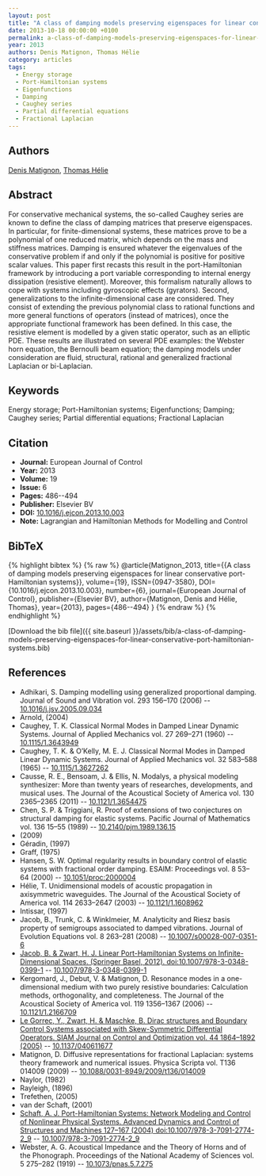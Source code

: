 ```yaml
---
layout: post
title: "A class of damping models preserving eigenspaces for linear conservative port-Hamiltonian systems"
date: 2013-10-18 00:00:00 +0100
permalink: a-class-of-damping-models-preserving-eigenspaces-for-linear-conservative-port-hamiltonian-systems
year: 2013
authors: Denis Matignon, Thomas Hélie
category: articles
tags:
  - Energy storage
  - Port-Hamiltonian systems
  - Eigenfunctions
  - Damping
  - Caughey series
  - Partial differential equations
  - Fractional Laplacian
---
```

 
## Authors
[Denis Matignon](authors/denis-matignon), [Thomas Hélie](authors/thomas-helie)
 
## Abstract
For conservative mechanical systems, the so-called Caughey series are known to define the class of damping matrices that preserve eigenspaces. In particular, for finite-dimensional systems, these matrices prove to be a polynomial of one reduced matrix, which depends on the mass and stiffness matrices. Damping is ensured whatever the eigenvalues of the conservative problem if and only if the polynomial is positive for positive scalar values. This paper first recasts this result in the port-Hamiltonian framework by introducing a port variable corresponding to internal energy dissipation (resistive element). Moreover, this formalism naturally allows to cope with systems including gyroscopic effects (gyrators). Second, generalizations to the infinite-dimensional case are considered. They consist of extending the previous polynomial class to rational functions and more general functions of operators (instead of matrices), once the appropriate functional framework has been defined. In this case, the resistive element is modelled by a given static operator, such as an elliptic PDE. These results are illustrated on several PDE examples: the Webster horn equation, the Bernoulli beam equation; the damping models under consideration are fluid, structural, rational and generalized fractional Laplacian or bi-Laplacian.
 
## Keywords
Energy storage; Port-Hamiltonian systems; Eigenfunctions; Damping; Caughey series; Partial differential equations; Fractional Laplacian
 
## Citation
- **Journal:** European Journal of Control
- **Year:** 2013
- **Volume:** 19
- **Issue:** 6
- **Pages:** 486--494
- **Publisher:** Elsevier BV
- **DOI:** [10.1016/j.ejcon.2013.10.003](https://doi.org/10.1016/j.ejcon.2013.10.003)
- **Note:** Lagrangian and Hamiltonian Methods for Modelling and Control
 
## BibTeX
{% highlight bibtex %}
{% raw %}
@article{Matignon_2013,
  title={{A class of damping models preserving eigenspaces for linear conservative port-Hamiltonian systems}},
  volume={19},
  ISSN={0947-3580},
  DOI={10.1016/j.ejcon.2013.10.003},
  number={6},
  journal={European Journal of Control},
  publisher={Elsevier BV},
  author={Matignon, Denis and Hélie, Thomas},
  year={2013},
  pages={486--494}
}
{% endraw %}
{% endhighlight %}
 
[Download the bib file]({{ site.baseurl }}/assets/bib/a-class-of-damping-models-preserving-eigenspaces-for-linear-conservative-port-hamiltonian-systems.bib)
 
## References
- Adhikari, S. Damping modelling using generalized proportional damping. Journal of Sound and Vibration vol. 293 156–170 (2006) -- [10.1016/j.jsv.2005.09.034](https://doi.org/10.1016/j.jsv.2005.09.034)
- Arnold, (2004)
- Caughey, T. K. Classical Normal Modes in Damped Linear Dynamic Systems. Journal of Applied Mechanics vol. 27 269–271 (1960) -- [10.1115/1.3643949](https://doi.org/10.1115/1.3643949)
- Caughey, T. K. & O’Kelly, M. E. J. Classical Normal Modes in Damped Linear Dynamic Systems. Journal of Applied Mechanics vol. 32 583–588 (1965) -- [10.1115/1.3627262](https://doi.org/10.1115/1.3627262)
- Causse, R. E., Bensoam, J. & Ellis, N. Modalys, a physical modeling synthesizer: More than twenty years of researches, developments, and musical uses. The Journal of the Acoustical Society of America vol. 130 2365–2365 (2011) -- [10.1121/1.3654475](https://doi.org/10.1121/1.3654475)
- Chen, S. P. & Triggiani, R. Proof of extensions of two conjectures on structural damping for elastic systems. Pacific Journal of Mathematics vol. 136 15–55 (1989) -- [10.2140/pjm.1989.136.15](https://doi.org/10.2140/pjm.1989.136.15)
- (2009)
- Géradin, (1997)
- Graff, (1975)
- Hansen, S. W. Optimal regularity results in boundary control of elastic systems with fractional order damping. ESAIM: Proceedings vol. 8 53–64 (2000) -- [10.1051/proc:2000004](https://doi.org/10.1051/proc:2000004)
- Hélie, T. Unidimensional models of acoustic propagation in axisymmetric waveguides. The Journal of the Acoustical Society of America vol. 114 2633–2647 (2003) -- [10.1121/1.1608962](https://doi.org/10.1121/1.1608962)
- Intissar, (1997)
- Jacob, B., Trunk, C. & Winklmeier, M. Analyticity and Riesz basis property of semigroups associated to damped vibrations. Journal of Evolution Equations vol. 8 263–281 (2008) -- [10.1007/s00028-007-0351-6](https://doi.org/10.1007/s00028-007-0351-6)
- [Jacob, B. & Zwart, H. J. Linear Port-Hamiltonian Systems on Infinite-Dimensional Spaces. (Springer Basel, 2012). doi:10.1007/978-3-0348-0399-1](linear-port-hamiltonian-systems-on-infinite-dimensional-spaces) -- [10.1007/978-3-0348-0399-1](https://doi.org/10.1007/978-3-0348-0399-1)
- Kergomard, J., Debut, V. & Matignon, D. Resonance modes in a one-dimensional medium with two purely resistive boundaries: Calculation methods, orthogonality, and completeness. The Journal of the Acoustical Society of America vol. 119 1356–1367 (2006) -- [10.1121/1.2166709](https://doi.org/10.1121/1.2166709)
- [Le Gorrec, Y., Zwart, H. & Maschke, B. Dirac structures and Boundary Control Systems associated with Skew-Symmetric Differential Operators. SIAM Journal on Control and Optimization vol. 44 1864–1892 (2005)](dirac-structures-and-boundary-control-systems-associated-with-skew-symmetric-differential-operators) -- [10.1137/040611677](https://doi.org/10.1137/040611677)
- Matignon, D. Diffusive representations for fractional Laplacian: systems theory framework and numerical issues. Physica Scripta vol. T136 014009 (2009) -- [10.1088/0031-8949/2009/t136/014009](https://doi.org/10.1088/0031-8949/2009/t136/014009)
- Naylor, (1982)
- Rayleigh, (1896)
- Trefethen, (2005)
- van der Schaft, (2001)
- [Schaft, A. J. Port-Hamiltonian Systems: Network Modeling and Control of Nonlinear Physical Systems. Advanced Dynamics and Control of Structures and Machines 127–167 (2004) doi:10.1007/978-3-7091-2774-2_9](port-hamiltonian-systems-network-modeling-and-control-of-nonlinear-physical-systems) -- [10.1007/978-3-7091-2774-2_9](https://doi.org/10.1007/978-3-7091-2774-2_9)
- Webster, A. G. Acoustical Impedance and the Theory of Horns and of the Phonograph. Proceedings of the National Academy of Sciences vol. 5 275–282 (1919) -- [10.1073/pnas.5.7.275](https://doi.org/10.1073/pnas.5.7.275)

